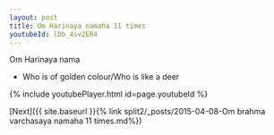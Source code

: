 ```yaml
---
layout: post
title: Om Harinaya namaha 11 times
youtubeId: lDb_4sv2ER4
---
```

 
 
Om Harinaya nama 
 
 -  Who is of golden colour/Who is like a deer 
 
  
 
  
 
 
 
 
 
 


{% include youtubePlayer.html id=page.youtubeId %}
 
[Next]({{ site.baseurl }}{% link  split2/_posts/2015-04-08-Om brahma varchasaya namaha 11 times.md%})
 
